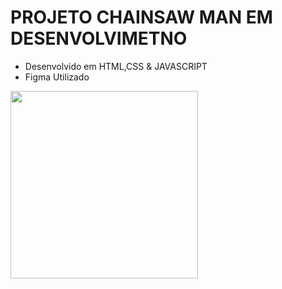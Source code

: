 # PROJETO CHAINSAW MAN EM DESENVOLVIMETNO

+ Desenvolvido em HTML,CSS & JAVASCRIPT 
+ Figma Utilizado


<img src="https://gifdb.com/images/high/chainsaw-man-denji-artwork-0e5undmwi75ix7kn.gif" width="300" height="300">
